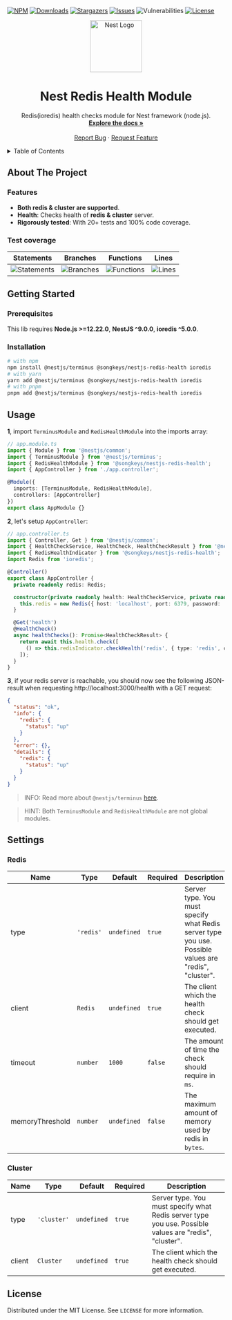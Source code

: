 [![NPM][npm-shield]][npm-url]
[![Downloads][downloads-shield]][downloads-url]
[![Stargazers][stars-shield]][stars-url]
[![Issues][issues-shield]][issues-url]
![Vulnerabilities][vulnerabilities-shield]
[![License][license-shield]][license-url]

<p align="center">
  <a href="https://nestjs.com/">
    <img src="https://nestjs.com/img/logo-small.svg" alt="Nest Logo" width="120">
  </a>
</p>

<div align="center">
  <h1 align="center">Nest Redis Health Module</h1>

  <p align="center">
    Redis(ioredis) health checks module for Nest framework (node.js).
    <br />
    <a href="#usage"><strong>Explore the docs »</strong></a>
    <br />
    <br />
    <a href="https://github.com/songkeys/nestjs-redis/issues">Report Bug</a>
    ·
    <a href="https://github.com/songkeys/nestjs-redis/issues">Request Feature</a>
  </p>
</div>

<details>
  <summary>Table of Contents</summary>
  <ol>
    <li>
      <a href="#about-the-project">About The Project</a>
      <ul>
        <li><a href="#features">Features</a></li>
        <li><a href="#test-coverage">Test coverage</a></li>
      </ul>
    </li>
    <li>
      <a href="#getting-started">Getting Started</a>
      <ul>
        <li><a href="#prerequisites">Prerequisites</a></li>
        <li><a href="#installation">Installation</a></li>
      </ul>
    </li>
    <li><a href="#usage">Usage</a></li>
    <li><a href="#settings">Settings</a></li>
    <li><a href="#license">License</a></li>
    <li><a href="./dependency-graph.svg">Package dependency overview</a></li>
  </ol>
</details>

## About The Project

### Features

- **Both redis & cluster are supported**.
- **Health**: Checks health of **redis & cluster** server.
- **Rigorously tested**: With 20+ tests and 100% code coverage.

### Test coverage

| Statements                                                                                                | Branches                                                                                              | Functions                                                                                               | Lines                                                                                           |
| --------------------------------------------------------------------------------------------------------- | ----------------------------------------------------------------------------------------------------- | ------------------------------------------------------------------------------------------------------- | ----------------------------------------------------------------------------------------------- |
| ![Statements](https://img.shields.io/badge/statements-100%25-brightgreen.svg?style=flat-square&logo=jest) | ![Branches](https://img.shields.io/badge/branches-100%25-brightgreen.svg?style=flat-square&logo=jest) | ![Functions](https://img.shields.io/badge/functions-100%25-brightgreen.svg?style=flat-square&logo=jest) | ![Lines](https://img.shields.io/badge/lines-100%25-brightgreen.svg?style=flat-square&logo=jest) |

## Getting Started

### Prerequisites

This lib requires **Node.js >=12.22.0**, **NestJS ^9.0.0**, **ioredis ^5.0.0**.

### Installation

```sh
# with npm
npm install @nestjs/terminus @songkeys/nestjs-redis-health ioredis
# with yarn
yarn add @nestjs/terminus @songkeys/nestjs-redis-health ioredis
# with pnpm
pnpm add @nestjs/terminus @songkeys/nestjs-redis-health ioredis
```

## Usage

**1**, import `TerminusModule` and `RedisHealthModule` into the imports array:

```ts
// app.module.ts
import { Module } from '@nestjs/common';
import { TerminusModule } from '@nestjs/terminus';
import { RedisHealthModule } from '@songkeys/nestjs-redis-health';
import { AppController } from './app.controller';

@Module({
  imports: [TerminusModule, RedisHealthModule],
  controllers: [AppController]
})
export class AppModule {}
```

**2**, let's setup `AppController`:

```ts
// app.controller.ts
import { Controller, Get } from '@nestjs/common';
import { HealthCheckService, HealthCheck, HealthCheckResult } from '@nestjs/terminus';
import { RedisHealthIndicator } from '@songkeys/nestjs-redis-health';
import Redis from 'ioredis';

@Controller()
export class AppController {
  private readonly redis: Redis;

  constructor(private readonly health: HealthCheckService, private readonly redisIndicator: RedisHealthIndicator) {
    this.redis = new Redis({ host: 'localhost', port: 6379, password: 'authpassword' });
  }

  @Get('health')
  @HealthCheck()
  async healthChecks(): Promise<HealthCheckResult> {
    return await this.health.check([
      () => this.redisIndicator.checkHealth('redis', { type: 'redis', client: this.redis, timeout: 500 })
    ]);
  }
}
```

**3**, if your redis server is reachable, you should now see the following JSON-result when requesting http://localhost:3000/health with a GET request:

```json
{
  "status": "ok",
  "info": {
    "redis": {
      "status": "up"
    }
  },
  "error": {},
  "details": {
    "redis": {
      "status": "up"
    }
  }
}
```

> INFO: Read more about `@nestjs/terminus` [here](https://docs.nestjs.com/recipes/terminus).

> HINT: Both `TerminusModule` and `RedisHealthModule` are not global modules.

## Settings

### Redis

| Name            | Type      | Default     | Required | Description                                                                                           |
| --------------- | --------- | ----------- | -------- | ----------------------------------------------------------------------------------------------------- |
| type            | `'redis'` | `undefined` | `true`   | Server type. You must specify what Redis server type you use. Possible values are "redis", "cluster". |
| client          | `Redis`   | `undefined` | `true`   | The client which the health check should get executed.                                                |
| timeout         | `number`  | `1000`      | `false`  | The amount of time the check should require in `ms`.                                                  |
| memoryThreshold | `number`  | `undefined` | `false`  | The maximum amount of memory used by redis in `bytes`.                                                |

### Cluster

| Name   | Type        | Default     | Required | Description                                                                                           |
| ------ | ----------- | ----------- | -------- | ----------------------------------------------------------------------------------------------------- |
| type   | `'cluster'` | `undefined` | `true`   | Server type. You must specify what Redis server type you use. Possible values are "redis", "cluster". |
| client | `Cluster`   | `undefined` | `true`   | The client which the health check should get executed.                                                |

## License

Distributed under the MIT License. See `LICENSE` for more information.

[npm-shield]: https://img.shields.io/npm/v/@songkeys/nestjs-redis-health/latest?style=for-the-badge
[npm-url]: https://www.npmjs.com/package/@songkeys/nestjs-redis-health
[downloads-shield]: https://img.shields.io/npm/dm/@songkeys/nestjs-redis-health?style=for-the-badge
[downloads-url]: https://www.npmjs.com/package/@songkeys/nestjs-redis-health
[stars-shield]: https://img.shields.io/github/stars/songkeys/nestjs-redis?style=for-the-badge
[stars-url]: https://github.com/songkeys/nestjs-redis/stargazers
[issues-shield]: https://img.shields.io/github/issues/songkeys/nestjs-redis?style=for-the-badge
[issues-url]: https://github.com/songkeys/nestjs-redis/issues
[license-shield]: https://img.shields.io/npm/l/@songkeys/nestjs-redis?style=for-the-badge
[license-url]: https://github.com/songkeys/nestjs-redis/blob/main/LICENSE
[vulnerabilities-shield]: https://img.shields.io/snyk/vulnerabilities/npm/@songkeys/nestjs-redis-health?style=for-the-badge
